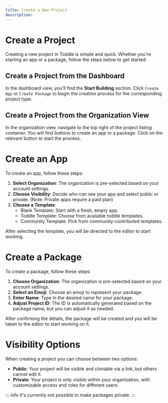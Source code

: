 ```yaml
---
title: Create a New Project
description: 
---
```


# Create a Project
Creating a new project in Toddle is simple and quick. Whether you're starting an app or a package, follow the steps below to get started.

## Create a Project from the Dashboard
In the dashboard view, you’ll find the **Start Building** section. Click `Create App` or `Create Package` to begin the creation process for the corresponding project type.

## Create a Project from the Organization View
In the organization view, navigate to the top right of the project listing container. You will find buttons to create an app or a package. Click on the relevant button to start the process.

# Create an App
To create an app, follow these steps:
1. **Select Organization**: The organization is pre-selected based on your account settings.
2. **Choose Visibility**: Decide who can see your app and select public or private. (Note: Private apps require a paid plan)
3. **Choose a Template**:
   - Blank Template: Start with a fresh, empty app.
   - Toddle Template: Choose from available toddle templates.
   - Community Template: Pick from community-contributed templates.

After selecting the template, you will be directed to the editor to start working.

# Create a Package
To create a package, follow these steps:
1. **Choose Organization**: The organization is pre-selected based on your account settings.
2. **Select an Emoji**: Choose an emoji to represent your package.
3. **Enter Name**: Type in the desired name for your package.
4. **Adjust Project ID**: The ID is automatically generated based on the package name, but you can adjust it as needed.

After confirming the details, the package will be created and you will be taken to the editor to start working on it.

# Visibility Options
When creating a project you can choose between two options:
- **Public**: Your project will be visible and clonable via a link, but others cannot edit it.
- **Private**: Your project is only visible within your organization, with customizable access and roles for different users.

::: info
It's currently not possible to make packages private.
:::
